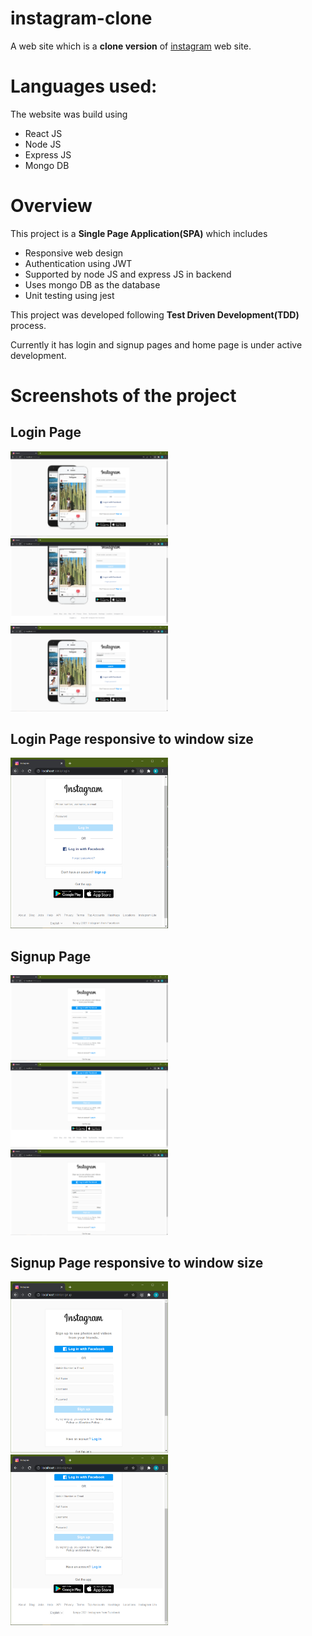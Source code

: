 # instagram-clone
A web site which is a **clone version** of [instagram](https://www.instagram.com/) web site.
# Languages used:
The website was build using 
- React JS
- Node JS
- Express JS
- Mongo DB

# Overview
This project is a **Single Page Application(SPA)** which includes
- Responsive web design
- Authentication using JWT
- Supported by node JS and express JS in backend 
- Uses mongo DB as the database
- Unit testing using jest

This project was developed following **Test Driven Development(TDD)** process.

Currently it has login and signup pages and home page is under active development.
# Screenshots of the project
## Login Page
<img src="https://github.com/BalasubramanianU/instagram-clone/blob/main/backend/frontend/project%20images/login%20page.PNG" width=50% height=50%>
<img src="https://github.com/BalasubramanianU/instagram-clone/blob/main/backend/frontend/project%20images/login%20page%202.PNG" width=50% height=50%>
<img src="https://github.com/BalasubramanianU/instagram-clone/blob/main/backend/frontend/project%20images/login%20page%20with%20value.PNG" width=50% height=50%>

## Login Page responsive to window size
<img src="https://github.com/BalasubramanianU/instagram-clone/blob/main/backend/frontend/project%20images/login%20page%20-%20responsive.PNG" width=50% height=50%>

## Signup Page
<img src="https://github.com/BalasubramanianU/instagram-clone/blob/main/backend/frontend/project%20images/signup%20page.PNG" width=50% height=50%>
<img src="https://github.com/BalasubramanianU/instagram-clone/blob/main/backend/frontend/project%20images/signup%20page%202.PNG" width=50% height=50%>
<img src="https://github.com/BalasubramanianU/instagram-clone/blob/main/backend/frontend/project%20images/signup%20page%20with%20value.PNG" width=50% height=50%>

## Signup Page responsive to window size
<img src="https://github.com/BalasubramanianU/instagram-clone/blob/main/backend/frontend/project%20images/signup%20page%20-%20responsive.PNG" width=50% height=50%>
<img src="https://github.com/BalasubramanianU/instagram-clone/blob/main/backend/frontend/project%20images/signup%20page%202-%20responsive.PNG" width=50% height=50%>
